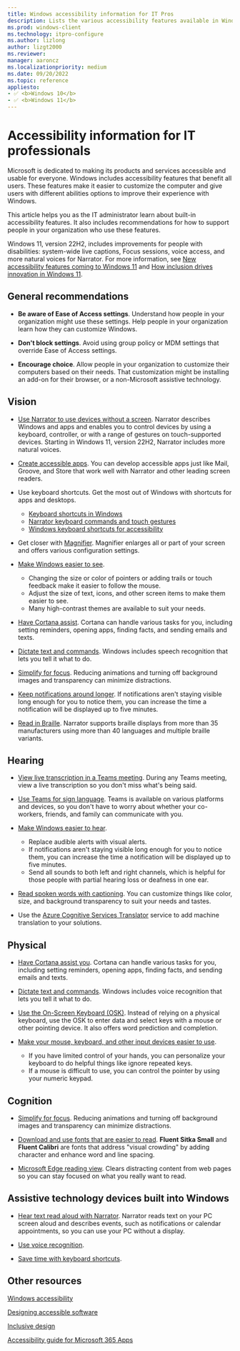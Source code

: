 ```yaml
---
title: Windows accessibility information for IT Pros
description: Lists the various accessibility features available in Windows client with links to detailed guidance on how to set them.
ms.prod: windows-client
ms.technology: itpro-configure
ms.author: lizlong
author: lizgt2000
ms.reviewer: 
manager: aaroncz
ms.localizationpriority: medium
ms.date: 09/20/2022
ms.topic: reference
appliesto:
- ✅ <b>Windows 10</b>
- ✅ <b>Windows 11</b>
---
```


# Accessibility information for IT professionals

Microsoft is dedicated to making its products and services accessible and usable for everyone. Windows includes accessibility features that benefit all users. These features make it easier to customize the computer and give users with different abilities options to improve their experience with Windows.

This article helps you as the IT administrator learn about built-in accessibility features. It also includes recommendations for how to support people in your organization who use these features.

Windows 11, version 22H2, includes improvements for people with disabilities: system-wide live captions, Focus sessions, voice access, and more natural voices for Narrator. For more information, see [New accessibility features coming to Windows 11](https://blogs.windows.com/windowsexperience/2022/05/10/new-accessibility-features-coming-to-windows-11/) and [How inclusion drives innovation in Windows 11](https://blogs.windows.com/windowsexperience/?p=177554).<!-- 6294246 -->

## General recommendations

- **Be aware of Ease of Access settings**. Understand how people in your organization might use these settings. Help people in your organization learn how they can customize Windows.

- **Don't block settings**. Avoid using group policy or MDM settings that override Ease of Access settings.

- **Encourage choice**. Allow people in your organization to customize their computers based on their needs. That customization might be installing an add-on for their browser, or a non-Microsoft assistive technology.

## Vision

- [Use Narrator to use devices without a screen](https://support.microsoft.com/windows/complete-guide-to-narrator-e4397a0d-ef4f-b386-d8ae-c172f109bdb1). Narrator describes Windows and apps and enables you to control devices by using a keyboard, controller, or with a range of gestures on touch-supported devices. Starting in Windows 11, version 22H2, Narrator includes more natural voices.

- [Create accessible apps](/windows/apps/develop/accessibility). You can develop accessible apps just like Mail, Groove, and Store that work well with Narrator and other leading screen readers.

- Use keyboard shortcuts. Get the most out of Windows with shortcuts for apps and desktops.

  - [Keyboard shortcuts in Windows](https://support.microsoft.com/windows/keyboard-shortcuts-in-windows-dcc61a57-8ff0-cffe-9796-cb9706c75eec)
  - [Narrator keyboard commands and touch gestures](https://support.microsoft.com/windows/appendix-b-narrator-keyboard-commands-and-touch-gestures-8bdab3f4-b3e9-4554-7f28-8b15bd37410a)
  - [Windows keyboard shortcuts for accessibility](https://support.microsoft.com/windows/windows-keyboard-shortcuts-for-accessibility-021bcb62-45c8-e4ef-1e4f-41b8c1fc87fd)

- Get closer with [Magnifier](https://support.microsoft.com/windows/use-magnifier-to-make-things-on-the-screen-easier-to-see-414948ba-8b1c-d3bd-8615-0e5e32204198). Magnifier enlarges all or part of your screen and offers various configuration settings.

- [Make Windows easier to see](https://support.microsoft.com/windows/make-windows-easier-to-see-c97c2b0d-cadb-93f0-5fd1-59ccfe19345d).

  - Changing the size or color of pointers or adding trails or touch feedback make it easier to follow the mouse.
  - Adjust the size of text, icons, and other screen items to make them easier to see.
  - Many high-contrast themes are available to suit your needs.

- [Have Cortana assist](https://support.microsoft.com/topic/what-is-cortana-953e648d-5668-e017-1341-7f26f7d0f825). Cortana can handle various tasks for you, including setting reminders, opening apps, finding facts, and sending emails and texts.

- [Dictate text and commands](https://support.microsoft.com/windows/use-voice-recognition-in-windows-83ff75bd-63eb-0b6c-18d4-6fae94050571). Windows includes speech recognition that lets you tell it what to do.

- [Simplify for focus](https://support.microsoft.com/windows/make-it-easier-to-focus-on-tasks-0d259fd9-e9d0-702c-c027-007f0e78eaf2). Reducing animations and turning off background images and transparency can minimize distractions.

- [Keep notifications around longer](https://support.microsoft.com/windows/make-windows-easier-to-hear-9c18cfdc-63be-2d47-0f4f-5b00facfd2e1). If notifications aren't staying visible long enough for you to notice them, you can increase the time a notification will be displayed up to five minutes.

- [Read in Braille](https://support.microsoft.com/windows/chapter-8-using-narrator-with-braille-3e5f065b-1c9d-6eb2-ec6d-1d07c9e94b20). Narrator supports braille displays from more than 35 manufacturers using more than 40 languages and multiple braille variants.

## Hearing

- [View live transcription in a Teams meeting](https://support.microsoft.com/office/view-live-transcription-in-a-teams-meeting-dc1a8f23-2e20-4684-885e-2152e06a4a8b). During any Teams meeting, view a live transcription so you don't miss what's being said.

- [Use Teams for sign language](https://www.microsoft.com/microsoft-teams/group-chat-software). Teams is available on various platforms and devices, so you don't have to worry about whether your co-workers, friends, and family can communicate with you.

- [Make Windows easier to hear](https://support.microsoft.com/windows/make-windows-easier-to-hear-9c18cfdc-63be-2d47-0f4f-5b00facfd2e1).

  - Replace audible alerts with visual alerts.
  - If notifications aren't staying visible long enough for you to notice them, you can increase the time a notification will be displayed up to five minutes.
  - Send all sounds to both left and right channels, which is helpful for those people with partial hearing loss or deafness in one ear.

- [Read spoken words with captioning](https://support.microsoft.com/windows/change-caption-settings-135c465b-8cfd-3bac-9baf-4af74bc0069a). You can customize things like color, size, and background transparency to suit your needs and tastes.

- Use the [Azure Cognitive Services Translator](/azure/cognitive-services/translator/) service to add machine translation to your solutions.

## Physical

- [Have Cortana assist you](https://support.microsoft.com/topic/what-is-cortana-953e648d-5668-e017-1341-7f26f7d0f825). Cortana can handle various tasks for you, including setting reminders, opening apps, finding facts, and sending emails and texts.

- [Dictate text and commands](https://support.microsoft.com/windows/use-voice-recognition-in-windows-83ff75bd-63eb-0b6c-18d4-6fae94050571). Windows includes voice recognition that lets you tell it what to do.

- [Use the On-Screen Keyboard (OSK)](https://support.microsoft.com/windows/use-the-on-screen-keyboard-osk-to-type-ecbb5e08-5b4e-d8c8-f794-81dbf896267a). Instead of relying on a physical keyboard, use the OSK to enter data and select keys with a mouse or other pointing device. It also offers word prediction and completion.

- [Make your mouse, keyboard, and other input devices easier to use](https://support.microsoft.com/windows/make-your-mouse-keyboard-and-other-input-devices-easier-to-use-10733da7-fa82-88be-0672-f123d4b3dcfe).

  - If you have limited control of your hands, you can personalize your keyboard to do helpful things like ignore repeated keys.
  - If a mouse is difficult to use, you can control the pointer by using your numeric keypad.

## Cognition

- [Simplify for focus](https://support.microsoft.com/windows/make-it-easier-to-focus-on-tasks-0d259fd9-e9d0-702c-c027-007f0e78eaf2). Reducing animations and turning off background images and transparency can minimize distractions.

- [Download and use fonts that are easier to read](https://www.microsoft.com/download/details.aspx?id=50721). **Fluent Sitka Small** and **Fluent Calibri** are fonts that address "visual crowding" by adding character and enhance word and line spacing.

- [Microsoft Edge reading view](https://support.microsoft.com/windows/take-your-reading-with-you-b6699255-4436-708e-7b93-4d2e19a15af8). Clears distracting content from web pages so you can stay focused on what you really want to read.

## Assistive technology devices built into Windows

- [Hear text read aloud with Narrator](https://support.microsoft.com/windows/hear-text-read-aloud-with-narrator-040f16c1-4632-b64e-110a-da4a0ac56917). Narrator reads text on your PC screen aloud and describes events, such as notifications or calendar appointments, so you can use your PC without a display.

- [Use voice recognition](https://support.microsoft.com/windows/use-voice-recognition-in-windows-83ff75bd-63eb-0b6c-18d4-6fae94050571).

- [Save time with keyboard shortcuts](https://support.microsoft.com/windows/keyboard-shortcuts-in-windows-dcc61a57-8ff0-cffe-9796-cb9706c75eec).

## Other resources

[Windows accessibility](https://www.microsoft.com/Accessibility/windows)

[Designing accessible software](/windows/apps/design/accessibility/designing-inclusive-software)

[Inclusive design](https://www.microsoft.com/design/inclusive)

[Accessibility guide for Microsoft 365 Apps](/deployoffice/accessibility-guide)
